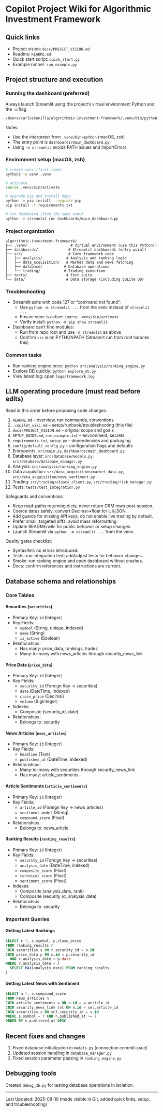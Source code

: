 # Copilot Project Wiki for Algorithmic Investment Framework

## Quick links
- Project vision: `docs/PROJECT_VISION.md`
- Readme: `README.md`
- Quick start script: `quick_start.py`
- Example runner: `run_example.py`

## Project structure and execution

### Running the dashboard (preferred)
Always launch Streamlit using the project’s virtual environment Python and the `-m` flag:
```bash
/Users/carlosbonilla/algorithmic-investment-framework/.venv/bin/python -m streamlit run dashboards/main_dashboard.py
```

Notes:
- Use the interpreter from `.venv/bin/python` (macOS, zsh)
- The entry point is `dashboards/main_dashboard.py`
- Using `-m streamlit` avoids PATH issues and ImportErrors

### Environment setup (macOS, zsh)
```bash
# create venv (first time)
python3 -m venv .venv

# activate
source .venv/bin/activate

# upgrade pip and install deps
python -m pip install --upgrade pip
pip install -r requirements.txt

# run dashboard (from the same venv)
python -m streamlit run dashboards/main_dashboard.py
```

### Project organization
```
algorithmic-investment-framework/
├── .venv/                    # Virtual environment (use this Python!)
├── dashboards/              # Streamlit dashboards (entry point)
├── src/                     # Core framework code
│   ├── analysis/           # Analysis and ranking logic
│   ├── data_acquisition/   # Market data and news fetching
│   ├── database/          # Database operations
│   └── trading/           # Trading execution
├── tests/                  # Test suite
└── data/                   # Data storage (including SQLite DB)
```

### Troubleshooting
- Streamlit exits with code 127 or “command not found”:
  - Use `python -m streamlit ...` from the venv instead of `streamlit ...`
  - Ensure venv is active: `source .venv/bin/activate`
  - Verify install: `python -m pip show streamlit`
- Dashboard can’t find modules:
  - Run from repo root and use `-m streamlit` as above
  - Confirm `src` is on PYTHONPATH (Streamlit run from root handles this)

### Common tasks
- Run ranking engine once: `python src/analysis/ranking_engine.py`
- Explore DB quickly: `python explore_db.py`
- View latest log: open `logs/framework.log`

## LLM operating procedure (must read before edits)

Read in this order before proposing code changes:
1. `README.md` – overview, run commands, conventions
2. `.copilot_wiki.md` – setup/runbook/troubleshooting (this file)
3. `docs/PROJECT_VISION.md` – original scope and goals
4. `SETUP_GUIDE.md`, `env_example.txt` – environment, secrets
5. `requirements.txt`, `setup.py` – dependencies and packaging
6. `config/default_config.py` – configuration flags and defaults
7. Entrypoints: `src/main.py`, `dashboards/main_dashboard.py`
8. Database layer: `src/database/models.py`, `src/database/database_manager.py`
9. Analysis: `src/analysis/ranking_engine.py`
10. Data acquisition: `src/data_acquisition/market_data.py`, `src/data_acquisition/news_sentiment.py`
11. Trading: `src/trading/alpaca_client.py`, `src/trading/risk_manager.py`
12. Tests: `tests/test_integration.py`

Safeguards and conventions:
- Keep read-paths returning dicts; never return ORM rows post-session.
- Coerce dates safely; convert Decimal→float for UI/JSON.
- Add guards for missing API keys; do not enable live trading by default.
- Prefer small, targeted diffs; avoid mass reformatting.
- Update README/wiki for public behavior or setup changes.
- Launch Streamlit via `python -m streamlit ...` from the venv.

Quality gates checklist:
- Syntax/lint: no errors introduced.
- Tests: run integration test; add/adjust tests for behavior changes.
- Smoke: run ranking engine and open dashboard without crashes.
- Docs: confirm references and instructions are current.

## Database schema and relationships

### Core Tables

#### Securities (`securities`)
- Primary Key: `id` (Integer)
- Key Fields:
  - `symbol` (String, unique, indexed)
  - `name` (String)
  - `is_active` (Boolean)
- Relationships:
  - Has many: price_data, rankings, trades
  - Many-to-many with news_articles through security_news_link

#### Price Data (`price_data`)
- Primary Key: `id` (Integer)
- Key Fields:
  - `security_id` (Foreign Key → securities)
  - `date` (DateTime, indexed)
  - `close_price` (Decimal)
  - `volume` (BigInteger)
- Indexes: 
  - Composite (security_id, date)
- Relationships:
  - Belongs to: security

#### News Articles (`news_articles`)
- Primary Key: `id` (Integer)
- Key Fields:
  - `headline` (Text)
  - `published_at` (DateTime, indexed)
- Relationships:
  - Many-to-many with securities through security_news_link
  - Has many: article_sentiments

#### Article Sentiments (`article_sentiments`)
- Primary Key: `id` (Integer)
- Key Fields:
  - `article_id` (Foreign Key → news_articles)
  - `sentiment_model` (String)
  - `compound_score` (Float)
- Relationships:
  - Belongs to: news_article

#### Ranking Results (`ranking_results`)
- Primary Key: `id` (Integer)
- Key Fields:
  - `security_id` (Foreign Key → securities)
  - `analysis_date` (DateTime, indexed)
  - `composite_score` (Float)
  - `technical_score` (Float)
  - `sentiment_score` (Float)
- Indexes:
  - Composite (analysis_date, rank)
  - Composite (security_id, analysis_date)
- Relationships:
  - Belongs to: security

### Important Queries

#### Getting Latest Rankings
```sql
SELECT r.*, s.symbol, p.close_price 
FROM ranking_results r
JOIN securities s ON r.security_id = s.id
JOIN price_data p ON s.id = p.security_id 
  AND r.analysis_date = p.date
WHERE r.analysis_date = (
  SELECT MAX(analysis_date) FROM ranking_results
)
```

#### Getting Latest News with Sentiment
```sql
SELECT n.*, a.compound_score
FROM news_articles n
JOIN article_sentiments a ON n.id = a.article_id
JOIN security_news_link snl ON n.id = snl.article_id
JOIN securities s ON snl.security_id = s.id
WHERE s.symbol = ? AND n.published_at >= ?
ORDER BY n.published_at DESC
```

## Recent fixes and changes
1. Fixed database initialization in `models.py` (connection.commit issue)
2. Updated session handling in `database_manager.py`
3. Fixed session parameter passing in `ranking_engine.py`

## Debugging tools
Created `debug_db.py` for testing database operations in isolation.

---
Last Updated: 2025-08-10 (made visible in Git, added quick links, setup, and troubleshooting)
